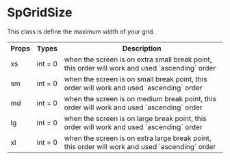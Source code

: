 # SpGridSize

This class is define the maximum width of your grid.

<table>
  <tr>
    <th>Props</th>
    <th>Types</th>
    <th>Description</th>
  <tr>
  <tr>
    <td>xs</td>
    <td>int = 0</td>
    <td>when the screen is on extra small break point, this order will work and used `ascending` order</td>
  </tr>
  <tr>
    <td>sm</td>
    <td>int = 0</td>
    <td>when the screen is on small break point, this order will work and used `ascending` order</td>
  </tr>  
  <tr>
    <td>md</td>
    <td>int = 0</td>
    <td>when the screen is on medium break point, this order will work and used `ascending` order</td>
  </tr>  
  <tr>
    <td>lg</td>
    <td>int = 0</td>
    <td>when the screen is on large break point, this order will work and used `ascending` order</td>
  </tr>
  <tr>
    <td>xl</td>
    <td>int = 0</td>
    <td>when the screen is on extra large break point, this order will work and used `ascending` order</td>
  </tr>
</table>
